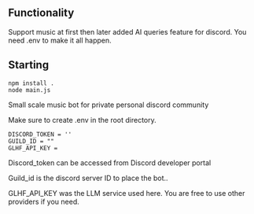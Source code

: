 ## Functionality
Support music at first then later added AI queries feature for discord. You need .env to make it all happen.

## Starting

```
npm install .
node main.js
```

Small scale music bot for private personal discord community

Make sure to create .env in the root directory.

```
DISCORD_TOKEN = ''
GUILD_ID = ""
GLHF_API_KEY = 
```

Discord_token can be accessed from Discord developer portal

Guild_id is the discord server ID to place the bot..

GLHF_API_KEY was the LLM service used here. You are free to use other providers if you need.








